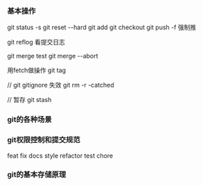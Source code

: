 ###  基本操作
git status -s 
git reset --hard
git add
git checkout 
git push -f 强制推

git reflog 看提交日志

git merge test
git merge --abort

用fetch做操作
git tag

// git gitignore 失效
git rm -r -catched 

// 暂存
git stash

### git的各种场景

### git权限控制和提交规范
feat
fix
docs
style
refactor
test
chore

### git的基本存储原理